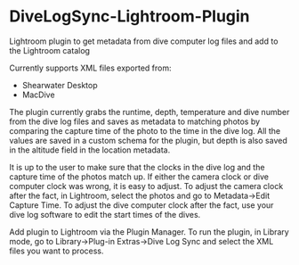 # DiveLogSync-Lightroom-Plugin
Lightroom plugin to get metadata from dive computer log files and add to the Lightroom catalog

Currently supports XML files exported from:
- Shearwater Desktop
- MacDive

The plugin currently grabs the runtime, depth, temperature and dive number from the dive log files
and saves as metadata to matching photos by comparing the capture time of the photo to the time in
the dive log. All the values are saved in a custom schema for the plugin, but depth is also saved
in the altitude field in the location metadata.

It is up to the user to make sure that the clocks in the dive log and the capture time
of the photos match up. If either the camera clock or dive computer clock was wrong,
it is easy to adjust. To adjust the camera clock after the fact, in Lightroom, select the photos and go to Metadata->Edit Capture Time.
To adjust the dive computer clock after the fact, use your dive log software to edit the start times of the dives.

Add plugin to Lightroom via the Plugin Manager. To run the plugin, in Library mode,
go to Library->Plug-in Extras->Dive Log Sync and select the XML files you want to process.
